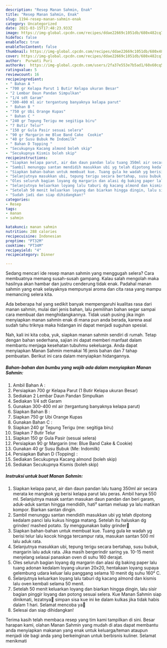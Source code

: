 ```yaml
---
description: "Resep Manan Sahmin, Enak"
title: "Resep Manan Sahmin, Enak"
slug: 1194-resep-manan-sahmin-enak
category: Uncategorized
date: 2021-03-15T17:48:23.933Z
image: https://img-global.cpcdn.com/recipes/ddae22669c1051db/680x482cq70/manan-sahmin-foto-resep-utama.jpg
hideToc: false
enableToc: true
enableTocContent: false
thumbnail: https://img-global.cpcdn.com/recipes/ddae22669c1051db/680x482cq70/manan-sahmin-foto-resep-utama.jpg
cover: https://img-global.cpcdn.com/recipes/ddae22669c1051db/680x482cq70/manan-sahmin-foto-resep-utama.jpg
author:  Purwati Puri
authorAv:  https://img-global.cpcdn.com/users/2fa37e553e7b5ad1/60x60cq50/avatar.jpg
ratingvalue: 5
reviewcount: 16
recipeingredient:
- " Bahan A "
- "700 gr Kelapa Parut 1 Butir Kelapa ukuran Besar"
- "2 Lembar Daun Pandan Simpulkan"
- "1/4 sdt Garam"
- "300-400 ml air tergantung banyaknya kelapa parut"
- " Bahan B "
- "750 gr Ubi Orange Kupas"
- " Bahan C "
- "240 gr Tepung Terigu me segitiga biru"
- "7 Butir Telur"
- "150 gr Gula Pasir sesuai selera"
- "90 gr Margarin me Blue Band Cake  Cookie"
- "40 gr Susu Bubuk Me Indomilk"
- " Bahan D Topping "
- "Secukupnya Kacang almond boleh skip"
- "Secukupnya Kismis boleh skip"
recipeinstructions:
- "Siapkan kelapa parut, air dan daun pandan lalu tuang 350ml air secara merata ke mangkok yg berisi kelapa parut lalu peras. Ambil hanya 550 ml. Selanjutnya masak santan masukan daun pandan dan beri garam, aduk-aduk santan hingga mendidih, hati² santan meluap ya lalu matikan kompor. Biarkan santan dingin."
- "Sambil menunggu santan mendidih masukkan ubi yg telah dipotong kedalam panci lalu kukus hingga matang. Setelah itu haluskan dg grinder/ mashed potato. Sy menggunakan baby grinder🤭"
- "Siapkan bahan-bahan untuk membuat kue. Tuang gula ke wadah yg berisi telur lalu kocok hingga tercampur rata, masukan santan 500 ml lalu aduk rata."
- "Selanjutnya masukkan ubi, tepung terigu secara bertahap, susu bubuk, margarin lalu aduk rata. Jika masih bergerindir saring ya. 10-15 menit menjelang selasai panaskan oven di suhu 160 derajat."
- "Oles seluruh bagian loyang dg margarin dan alasi dg baking paper lalu tuang adonan kedalam loyang ukuran 20x20, hentakaan loyang supaya gelembung udara keluar lalu panggang selama 10 menit dg suhu 160° C."
- "Selanjutnya keluarkan loyang lalu taburi dg kacang almond dan kismis lalu oven kembali selama 50 menit."
- "Setelah 50 menit keluarkan loyang dan biarkan hingga dingin, lalu sisir bagian pinggir loyang dan potong sesuai selera. Kue Manan Sahmin siap dinikmati, lezatnya🤤 simpan sisa kue ini ke dalam kulkas jika tidak habis dalam 1 hari. Selamat mencoba ya🙂"
- "Sudah jadi dan siap dihidangkan!"
categories:
- Resep
tags:
- manan
- sahmin

katakunci: manan sahmin 
nutrition: 288 calories
recipecuisine: Indonesian
preptime: "PT32M"
cooktime: "PT34M"
recipeyield: "4"
recipecategory: Dinner

---
```



Sedang mencari ide resep manan sahmin yang menggugah selera? Cara membuatnya memang susah-susah gampang. Kalau salah mengolah maka hasilnya akan hambar dan justru cenderung tidak enak. Padahal manan sahmin yang enak selayaknya mempunyai aroma dan cita rasa yang mampu memancing selera kita.




Ada beberapa hal yang sedikit banyak mempengaruhi kualitas rasa dari manan sahmin, mulai dari jenis bahan, lalu pemilihan bahan segar sampai cara membuat dan menghidangkannya. Tidak usah pusing jika ingin menyiapkan manan sahmin enak di mana pun anda berada, karena asal sudah tahu triknya maka hidangan ini dapat menjadi suguhan spesial.


Nah, kali ini kita coba, yuk, siapkan manan sahmin sendiri di rumah. Tetap dengan bahan sederhana, sajian ini dapat memberi manfaat dalam membantu menjaga kesehatan tubuhmu sekeluarga. Anda dapat menyiapkan Manan Sahmin memakai 16 jenis bahan dan 7 tahap pembuatan. Berikut ini cara dalam menyiapkan hidangannya.

<!--inarticleads1-->

##### Bahan-bahan dan bumbu yang wajib ada dalam menyiapkan Manan Sahmin:

1. Ambil  Bahan A :
1. Persiapkan 700 gr Kelapa Parut (1 Butir Kelapa ukuran Besar)
1. Sediakan 2 Lembar Daun Pandan Simpulkan
1. Sediakan 1/4 sdt Garam
1. Gunakan 300-400 ml air (tergantung banyaknya kelapa parut)
1. Siapkan  Bahan B :
1. Siapkan 750 gr Ubi Orange Kupas
1. Gunakan  Bahan C :
1. Siapkan 240 gr Tepung Terigu (me: segitiga biru)
1. Siapkan 7 Butir Telur
1. Siapkan 150 gr Gula Pasir (sesuai selera)
1. Persiapkan 90 gr Margarin (me: Blue Band Cake &amp; Cookie)
1. Gunakan 40 gr Susu Bubuk (Me: Indomilk)
1. Persiapkan  Bahan D (Topping) :
1. Sediakan Secukupnya Kacang almond (boleh skip)
1. Sediakan Secukupnya Kismis (boleh skip)




<!--inarticleads2-->

##### Instruksi untuk buat Manan Sahmin:

1. Siapkan kelapa parut, air dan daun pandan lalu tuang 350ml air secara merata ke mangkok yg berisi kelapa parut lalu peras. Ambil hanya 550 ml. Selanjutnya masak santan masukan daun pandan dan beri garam, aduk-aduk santan hingga mendidih, hati² santan meluap ya lalu matikan kompor. Biarkan santan dingin.
1. Sambil menunggu santan mendidih masukkan ubi yg telah dipotong kedalam panci lalu kukus hingga matang. Setelah itu haluskan dg grinder/ mashed potato. Sy menggunakan baby grinder🤭
1. Siapkan bahan-bahan untuk membuat kue. Tuang gula ke wadah yg berisi telur lalu kocok hingga tercampur rata, masukan santan 500 ml lalu aduk rata.
1. Selanjutnya masukkan ubi, tepung terigu secara bertahap, susu bubuk, margarin lalu aduk rata. Jika masih bergerindir saring ya. 10-15 menit menjelang selasai panaskan oven di suhu 160 derajat.
1. Oles seluruh bagian loyang dg margarin dan alasi dg baking paper lalu tuang adonan kedalam loyang ukuran 20x20, hentakaan loyang supaya gelembung udara keluar lalu panggang selama 10 menit dg suhu 160° C.
1. Selanjutnya keluarkan loyang lalu taburi dg kacang almond dan kismis lalu oven kembali selama 50 menit.
1. Setelah 50 menit keluarkan loyang dan biarkan hingga dingin, lalu sisir bagian pinggir loyang dan potong sesuai selera. Kue Manan Sahmin siap dinikmati, lezatnya🤤 simpan sisa kue ini ke dalam kulkas jika tidak habis dalam 1 hari. Selamat mencoba ya🙂
1. Selesai dan siap dihidangkan!



Terima kasih telah membaca resep yang tim kami tampilkan di sini. Besar harapan kami, olahan Manan Sahmin yang mudah di atas dapat membantu anda menyiapkan makanan yang enak untuk keluarga/teman ataupun menjadi ide bagi anda yang berkeinginan untuk berbisnis kuliner. Selamat menikmati
